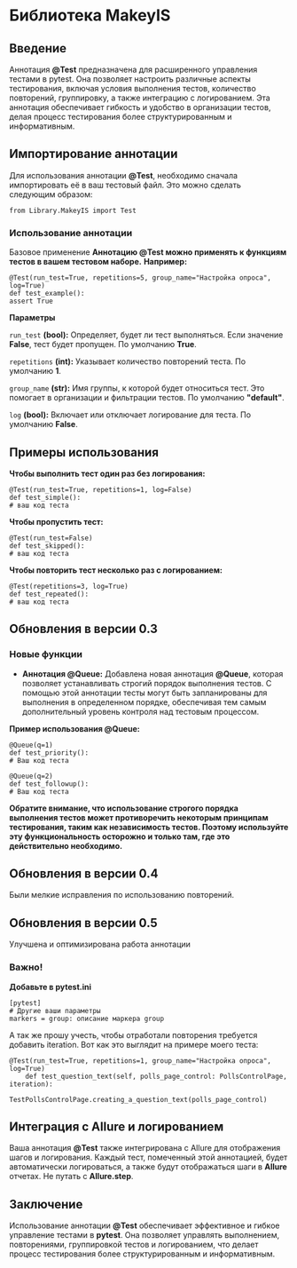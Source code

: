 # Библиотека MakeyIS

## Введение
Аннотация **@Test** предназначена для расширенного управления тестами в pytest. Она позволяет настроить различные аспекты тестирования, включая условия выполнения тестов, количество повторений, группировку, а также интеграцию с логированием. Эта аннотация обеспечивает гибкость и удобство в организации тестов, делая процесс тестирования более структурированным и информативным.

## Импортирование аннотации
Для использования аннотации **@Test**, необходимо сначала импортировать её в ваш тестовый файл. Это можно сделать следующим образом:
```
from Library.MakeyIS import Test
```
### Использование аннотации
Базовое применение
**Аннотацию @Test можно применять к функциям тестов в вашем тестовом наборе.** **Например:**
```
@Test(run_test=True, repetitions=5, group_name="Настройка опроса", log=True) 
def test_example(): 
assert True
```

**Параметры**

```run_test``` **(bool):** Определяет, будет ли тест выполняться. Если значение **False**, тест будет пропущен. По умолчанию **True**.

```repetitions``` **(int):** Указывает количество повторений теста. По умолчанию **1**.

```group_name``` **(str):** Имя группы, к которой будет относиться тест. Это помогает в организации и фильтрации тестов. По умолчанию **"default"**.

```log``` **(bool):** Включает или отключает логирование для теста. По умолчанию **False**.

## Примеры использования
**Чтобы выполнить тест один раз без логирования:**

```
@Test(run_test=True, repetitions=1, log=False) 
def test_simple(): 
# ваш код теста
```

**Чтобы пропустить тест:**
```
@Test(run_test=False) 
def test_skipped(): 
# ваш код теста
```

**Чтобы повторить тест несколько раз с логированием:**
```
@Test(repetitions=3, log=True) 
def test_repeated(): 
# ваш код теста
```
## Обновления в версии 0.3

### Новые функции

- **Аннотация @Queue:** Добавлена новая аннотация **@Queue**, которая позволяет устанавливать строгий порядок выполнения тестов. С помощью этой аннотации тесты могут быть запланированы для выполнения в определенном порядке, обеспечивая тем самым дополнительный уровень контроля над тестовым процессом.

**Пример использования @Queue:**
```
@Queue(q=1)
def test_priority():
# Ваш код теста

@Queue(q=2)
def test_followup():
# Ваш код теста
```
**Обратите внимание, что использование строгого порядка выполнения тестов может противоречить некоторым принципам тестирования, таким как независимость тестов. Поэтому используйте эту функциональность осторожно и только там, где это действительно необходимо.**

## Обновления в версии 0.4
Были мелкие исправления по использованию повторений.

## Обновления в версии 0.5
Улучшена и оптимизирована работа аннотации

### Важно!
**Добавьте в pytest.ini**
```
[pytest]
# Другие ваши параметры
markers = group: описание маркера group
```
А так же прошу учесть, чтобы отработали повторения требуется добавить iteration.
Вот как это выглядит на примере моего теста:
```
@Test(run_test=True, repetitions=1, group_name="Настройка опроса", log=True)
    def test_question_text(self, polls_page_control: PollsControlPage, iteration):
        TestPollsControlPage.creating_a_question_text(polls_page_control)
```
## Интеграция с Allure и логированием

Ваша аннотация **@Test** также интегрирована с Allure для отображения шагов и логирования. Каждый тест, помеченный этой аннотацией, будет автоматически логироваться, а также будут отображаться шаги в **Allure** отчетах. Не путать с **Allure.step**.

## Заключение
Использование аннотации **@Test** обеспечивает эффективное и гибкое управление тестами в **pytest**. Она позволяет управлять выполнением, повторениями, группировкой тестов и логированием, что делает процесс тестирования более структурированным и информативным.